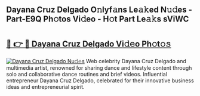 ## Dayana Cruz Delgado O𝚗lyf𝚊ns Le𝚊𝚔ed N𝚞𝚍es - Part-E9Q Ph𝚘tos Vi𝚍eo - H𝚘t Part Le𝚊𝚔s sViWC

# <h2><a href="http://hf0jwq.feru.top/?c=Dayana+Cruz+Delgado">🔗 👉 🔴 Dayana Cruz Delgado Vi𝚍𝚎o Ph𝚘t𝚘𝚜</a></h2>

[![Dayana Cruz Delgado Nu𝚍𝚎s](https://i.imgur.com/0TWrTi3.gif)](http://hf0jwq.feru.top/?c=Dayana+Cruz+Delgado)
Web celebrity Dayana Cruz Delgado and multimedia artist, renowned for sharing dance and lifestyle content through solo and collaborative dance routines and brief videos. Influential entrepreneur Dayana Cruz Delgado, celebrated for their innovative business ideas and entrepreneurial spirit. 
